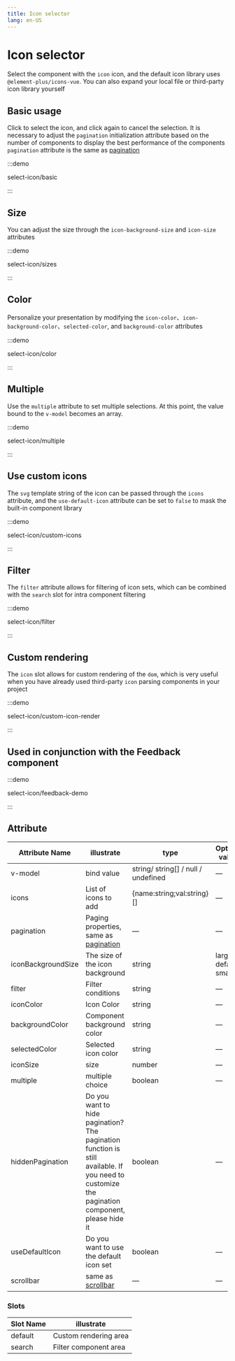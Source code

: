 ```yaml
---
title: Icon selector
lang: en-US
---
```


# Icon selector

Select the component with the `icon` icon, and the default icon library uses `@element-plus/icons-vue`. You can also expand your local file or third-party icon library yourself

## Basic usage

Click to select the icon, and click again to cancel the selection. It is necessary to adjust the `pagination` initialization attribute based on the number of components to display the best performance of the components `pagination` attribute is the same as [pagination](./pagination.md#attributes)

:::demo

select-icon/basic

:::

## Size

You can adjust the size through the `icon-background-size` and `icon-size` attributes

:::demo

select-icon/sizes

:::

## Color

Personalize your presentation by modifying the `icon-color`、`icon-background-color`、`selected-color`, and `background-color` attributes

:::demo

select-icon/color

:::

## Multiple

Use the `multiple` attribute to set multiple selections. At this point, the value bound to the `v-model` becomes an array.

:::demo

select-icon/multiple

:::

## Use custom icons

The `svg` template string of the icon can be passed through the `icons` attribute, and the `use-default-icon` attribute can be set to `false` to mask the built-in component library

:::demo

select-icon/custom-icons

:::

## Filter

The `filter` attribute allows for filtering of icon sets, which can be combined with the `search` slot for intra component filtering

:::demo

select-icon/filter

:::

## Custom rendering

The `icon` slot allows for custom rendering of the `dom`, which is very useful when you have already used third-party `icon` parsing components in your project

:::demo

select-icon/custom-icon-render

:::

## Used in conjunction with the Feedback component

:::demo

select-icon/feedback-demo

:::

## Attribute

| Attribute Name     | illustrate                                                                                                                                    | type                                | Optional values         | Default value |
| ------------------ | --------------------------------------------------------------------------------------------------------------------------------------------- | ----------------------------------- | ----------------------- | ------------- |
| v-model            | bind value                                                                                                                                    | string/ string[] / null / undefined | —                       | —             |
| icons              | List of icons to add                                                                                                                          | {name:string;val:string}[]          | —                       | []            |
| pagination         | Paging properties, same as [pagination](./pagination.md#attributes)                                                                           | —                                   | —                       | —             |
| iconBackgroundSize | The size of the icon background                                                                                                               | string                              | large / default / small | default       |
| filter             | Filter conditions                                                                                                                             | string                              | —                       | —             |
| iconColor          | Icon Color                                                                                                                                    | string                              | —                       | #000000       |
| backgroundColor    | Component background color                                                                                                                    | string                              | —                       | #ffffff       |
| selectedColor      | Selected icon color                                                                                                                           | string                              | —                       | #409eff       |
| iconSize           | size                                                                                                                                          | number                              | —                     |       24        |
| multiple           | multiple choice                                                                                                                               | boolean                             | —                       | false         |
| hiddenPagination   | Do you want to hide pagination? The pagination function is still available. If you need to customize the pagination component, please hide it | boolean                             | —                       | false         |
| useDefaultIcon     | Do you want to use the default icon set                                                                                                       | boolean                             | —                       | true          |
| scrollbar | same as [scrollbar](./scrollbar.md#Attributes) | — | — | — |

### Slots

| Slot Name | illustrate            |
| --------- | --------------------- |
| default   | Custom rendering area |
| search    | Filter component area |
